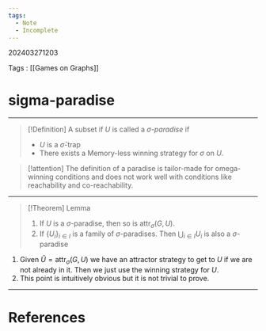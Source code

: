 ```yaml
---
tags:
  - Note
  - Incomplete
---
```

202403271203

Tags : [[Games on Graphs]]
# sigma-paradise
---
>[!Definition]
>A subset if $U$ is called a $\sigma$-*paradise* if 
>- $U$ is a $\bar{\sigma}$-trap
>- There exists a Memory-less winning strategy for $\sigma$ on $U$.

>[!attention]
>The definition of a paradise is tailor-made for omega-winning conditions and does not work well with conditions like reachability and co-reachability.

---
>[!Theorem] Lemma
>1. If $U$ is a $\sigma$-paradise, then so is $\text{attr}_{\sigma}(G, U)$.
>2. If $\{ U_{i} \}_{i\in I}$ is a family of $\sigma$-paradises. Then $\bigcup_{i\in I}U_{i}$ is also a $\sigma$-paradise

1. Given $\hat{U}=\text{attr}_{\sigma}(G, U)$ we have an attractor strategy to get to $U$ if we are not already in it. Then we just use the winning strategy for $U$.
2. This point is intuitively obvious but it is not trivial to prove.

---
# References
